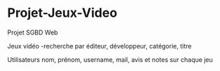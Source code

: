# Projet-Jeux-Video
Projet SGBD Web

Jeux vidéo
-recherche par éditeur, développeur, catégorie, titre

Utilisateurs
nom, prénom, username, mail, avis et notes sur chaque jeu
